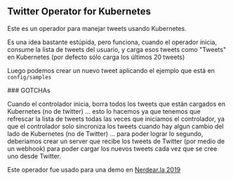 ## Twitter Operator for Kubernetes

Este es un operador para manejar tweets usando Kubernetes.

Es una idea bastante estúpida, pero funciona, cuando el operador inicia, consume la lista de tweets del usuario, y carga esos tweets como "Tweets" en Kubernetes (por defecto sólo carga los últimos 20 tweets)

Luego podemos crear un nuevo tweet aplicando el ejemplo que está en `config/samples`

### GOTCHAs

Cuando el controlador inicia, borra todos los tweets que están cargados en Kubernetes (no de twitter) ... esto lo hacemos ya que tenemos que refrescar la lista de tweets todas las veces que iniciamos el controlador, ya que el controlador solo sincroniza los tweets cuando hay algun cambio del lado de Kubernetes (no de Twitter) ... para poder lograr lo segundo, deberiamos crear un server que recibe los tweets de Twitter (por medio de un webhook) para poder cargar los nuevos tweets cada vez que se cree uno desde Twitter.

Este operador fue usado para una demo en [Nerdear.la 2019](https://nerdear.la)
